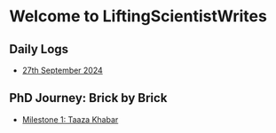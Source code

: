 # Welcome to LiftingScientistWrites

## Daily Logs
- [27th September 2024](./Daily-Logs/log-2024-09-27.md)

## PhD Journey: Brick by Brick
- [Milestone 1: Taaza Khabar](./BrickbyBrick/Ep-1.md)

